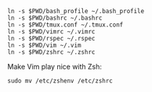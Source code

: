```
ln -s $PWD/bash_profile ~/.bash_profile
ln -s $PWD/bashrc ~/.bashrc
ln -s $PWD/tmux.conf ~/.tmux.conf
ln -s $PWD/vimrc ~/.vimrc
ln -s $PWD/rspec ~/.rspec
ln -s $PWD/vim ~/.vim
ln -s $PWD/zshrc ~/.zshrc
```

Make Vim play nice with Zsh:

```
sudo mv /etc/zshenv /etc/zshrc
```
